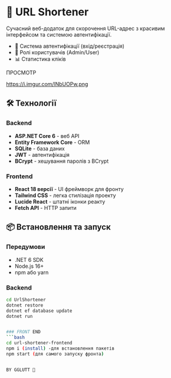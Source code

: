 # 🔗 URL Shortener

Сучасний веб-додаток для скорочення URL-адрес з красивим інтерфейсом та системою автентифікації.


- 🔐 Система автентифікації (вхід/реєстрація)
- 👥 Ролі користувачів (Admin/User)
- 📊 Статистика кліків

ПРОСМОТР

https://i.imgur.com/lNbUOPw.png


## 🛠️ Технології

### Backend
- **ASP.NET Core 6** - веб API
- **Entity Framework Core** - ORM
- **SQLite** - база даних
- **JWT** - автентифікація
- **BCrypt** - хешування паролів з BCrypt

### Frontend
- **React 18 версії** - UI фреймворк для фронту
- **Tailwind CSS** - легка стилізація проекту
- **Lucide React** - штатні іконки реакту
- **Fetch API** - HTTP запити

## 📦 Встановлення та запуск

### Передумови
- .NET 6 SDK
- Node.js 16+
- npm або yarn

### Backend
```bash
cd UrlShortener
dotnet restore
dotnet ef database update
dotnet run


### FRONT END
```bash
cd url-shortener-frontend
npm i (install) -для встановлення пакетів
npm start (для самого запуску фронта)


BY GGLUTT 💖
